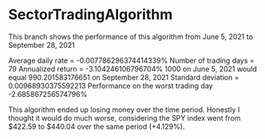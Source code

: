 # SectorTradingAlgorithm

This branch shows the performance of this algorithm from June 5, 2021 to September 28, 2021

Average daily rate = -0.007786296374414339%
Number of trading days = 79
Annualized return = -3.104246106796704%
1000 on June 5, 2021 would equal 990.201583176651 on September 28, 2021
Standard deviation = 0.00968930375592213
Performance on the worst trading day -2.685867256574796%

This algorithm ended up losing money over the time period. Honestly I thought it would do much worse, considering the SPY index went from $422.59 to $440.04 over the same period (+4.129%).
